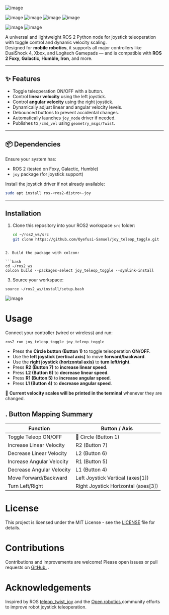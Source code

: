 ![image](https://github.com/user-attachments/assets/1bd9bf31-95b7-4373-9061-cdef64b4b16a) 

![image](https://github.com/user-attachments/assets/43c52ff0-15bb-43d6-b516-1b3c2463687e)  ![image](https://github.com/user-attachments/assets/cbc20e44-9ffc-4a4a-b2ff-ba822cb9cebd)  ![image](https://github.com/user-attachments/assets/005a1434-1fee-4fbb-9ddf-41639b779686) ![image](https://github.com/user-attachments/assets/361f126f-965d-4a9f-ac59-b7d2008ea6cb)

![image](https://github.com/user-attachments/assets/958560e6-67a2-41d0-9b7c-59c794101e9a)  ![image](https://github.com/user-attachments/assets/3444dcb2-10ac-40ec-8430-d80d7704de0d)


A universal and lightweight ROS 2 Python node for joystick teleoperation with toggle control and dynamic velocity scaling.  
Designed for **mobile robotics**, it supports all major controllers like DualShock 4, Xbox, and Logitech Gamepads — and is compatible with **ROS 2 Foxy, Galactic, Humble, Iron**, and more.

---

## ✨ Features

- Toggle teleoperation ON/OFF with a button.
- Control **linear velocity** using the left joystick.
- Control **angular velocity** using the right joystick.
- Dynamically adjust linear and angular velocity levels.
- Debounced buttons to prevent accidental changes.
- Automatically launches `joy_node` driver if needed.
- Publishes to `/cmd_vel` using `geometry_msgs/Twist`.

---

## 📦 Dependencies

Ensure your system has:

- ROS 2 (tested on Foxy, Galactic, Humble)
- `joy` package (for joystick support)

Install the joystick driver if not already available:

```bash
sudo apt install ros-<ros2-distro>-joy
```
---

## Installation

1. Clone this repository into your ROS2 workspace `src` folder:

   ```bash
   cd ~/ros2_ws/src
   git clone https://github.com/Oyefusi-Samuel/joy_teleop_toggle.git
```

2. Build the package with colcon:

```bash
cd ~/ros2_ws
colcon build --packages-select joy_teleop_toggle --symlink-install
```

3. Source your workspace:
```
source ~/ros2_ws/install/setup.bash
```

![image](https://github.com/user-attachments/assets/8ad88e5b-4f2d-4a5f-b028-e256bf68254d)

# Usage

Connect your controller (wired or wireless) and run:
```
ros2 run joy_teleop_toggle joy_teleop_toggle
```
    
- Press the **Circle button (Button 1)** to toggle teleoperation **ON/OFF**.
- Use the **left joystick (vertical axis)** to move **forward/backward**.
- Use the **right joystick (horizontal axis)** to **turn left/right**.
- Press **R2 (Button 7)** to **increase linear speed**.
- Press **L2 (Button 6)** to **decrease linear speed**.
- Press **R1 (Button 5)** to **increase angular speed**.
- Press **L1 (Button 4)** to **decrease angular speed**.

🔔 **Current velocity scales will be printed in the terminal** whenever they are changed.

## . Button Mapping Summary

| Function                  | Button / Axis                        |
|---------------------------|--------------------------------------|
| Toggle Teleop ON/OFF      | 🔴 Circle (Button 1)                 |
| Increase Linear Velocity  | R2 (Button 7)                        |
| Decrease Linear Velocity  | L2 (Button 6)                        |
| Increase Angular Velocity | R1 (Button 5)                        |
| Decrease Angular Velocity | L1 (Button 4)                        |
| Move Forward/Backward     | Left Joystick Vertical (axes[1])    |
| Turn Left/Right           | Right Joystick Horizontal (axes[3]) |




# License

This project is licensed under the MIT License - see the [LICENSE](https://github.com/Oyefusi-Samuel/joy_teleop_toggle/blob/main/LICENSE) file for details.

# Contributions

Contributions and improvements are welcome! Please open issues or pull requests on [GitHub.](https://github.com/Oyefusi-Samuel/joy_teleop_toggle/pulls) [](https://github.com/Oyefusi-Samuel).

# Acknowledgements

Inspired by ROS [teleop_twist_joy](https://github.com/ros-drivers/joystick_drivers.git) and the [Open robotics ](https://github.com/osrf)community efforts to improve robot joystick teleoperation.
